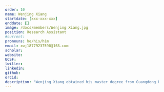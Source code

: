 ```yaml
---
order: 10
name: Wenjing Xiang
startdate: [xxx-xxx-xxx]
enddate: []
image: /docs/members/Wenjing Xiang.jpg
position: Research Assistant  
#current:
pronouns: he/his/him
email: xwj18779237590@163.com
scholar: 
website:
UCSF:
twitter: 
linkedin:
github:
orcid: 
description: "Wenjing Xiang obtained his master degree from Guangdong Pharmaceutical University of  pharmacy school in 2023. He joined in Wang Lab in December 2022 as a research assistant. Now, his work focus on cardiac physiology and pathology."
---
```

